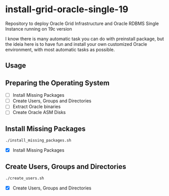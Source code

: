 # install-grid-oracle-single-19
Repository to deploy Oracle Grid Infrastructure and Oracle RDBMS Single Instance running on 19c version

I know there is many automatic task you can do with preinstall package, but the ideia here is to have fun and install your own customized Oracle environment, with most automatic tasks as possible.

## Usage

## Preparing the Operating System

- [ ] Install Missing Packages
- [ ] Create Users, Groups and Directories
- [ ] Extract Oracle binaries
- [ ] Create Oracle ASM Disks

## Install Missing Packages
```sh
./install_missing_packages.sh
```

- [x] Install Missing Packages

## Create Users, Groups and Directories

```sh
./create_users.sh
```

- [x] Create Users, Groups and Directories
